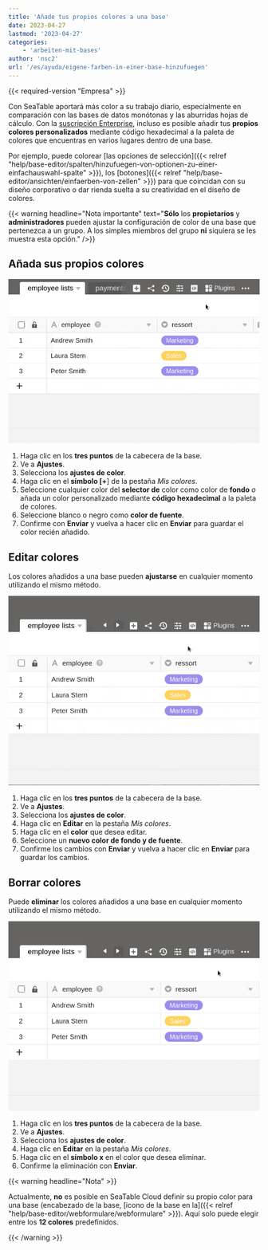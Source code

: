 ```yaml
---
title: 'Añade tus propios colores a una base'
date: 2023-04-27
lastmod: '2023-04-27'
categories:
    - 'arbeiten-mit-bases'
author: 'nsc2'
url: '/es/ayuda/eigene-farben-in-einer-base-hinzufuegen'
---
```


{{< required-version "Empresa" >}}

Con SeaTable aportará más color a su trabajo diario, especialmente en comparación con las bases de datos monótonas y las aburridas hojas de cálculo. Con la [suscripción Enterprise](https://seatable.io/es/preise/), incluso es posible añadir tus **propios colores personalizados** mediante código hexadecimal a la paleta de colores que encuentras en varios lugares dentro de una base.

Por ejemplo, puede colorear [las opciones de selección]({{< relref "help/base-editor/spalten/hinzufuegen-von-optionen-zu-einer-einfachauswahl-spalte" >}}), los [botones]({{< relref "help/base-editor/ansichten/einfaerben-von-zellen" >}}) para que coincidan con su diseño corporativo o dar rienda suelta a su creatividad en el diseño de colores.

{{< warning  headline="Nota importante"  text="**Sólo** los **propietarios** y **administradores** pueden ajustar la configuración de color de una base que pertenezca a un grupo. A los simples miembros del grupo **ni** siquiera se les muestra esta opción." />}}

## Añada sus propios colores

![Añade tu propio color a la base](images/add-a-individual-colour-to-your-base.gif)

1. Haga clic en los **tres puntos** de la cabecera de la base.
2. Ve a **Ajustes**.
3. Selecciona los **ajustes de color**.
4. Haga clic en el **símbolo \[+**\] de la pestaña _Mis colores_.
5. Seleccione cualquier color del **selector de** color como color de **fondo** _o_ añada un color personalizado mediante **código hexadecimal** a la paleta de colores.
6. Seleccione blanco o negro como **color de fuente**.
7. Confirme con **Enviar** y vuelva a hacer clic en **Enviar** para guardar el color recién añadido.

## Editar colores

Los colores añadidos a una base pueden **ajustarse** en cualquier momento utilizando el mismo método.

![Edición de un color personalizado añadido a su base](images/edit-individual-colours-added-to-your-base.gif)

1. Haga clic en los **tres puntos** de la cabecera de la base.
2. Ve a **Ajustes**.
3. Selecciona los **ajustes de color**.
4. Haga clic en **Editar** en la pestaña _Mis colores_.
5. Haga clic en el **color** que desea editar.
6. Seleccione un **nuevo color de fondo y de fuente**.
7. Confirme los cambios con **Enviar** y vuelva a hacer clic en **Enviar** para guardar los cambios.

## Borrar colores

Puede **eliminar** los colores añadidos a una base en cualquier momento utilizando el mismo método.

![Borrar un color individual añadido a su base](images/delete-individual-colours-added-to-your-base.gif)

1. Haga clic en los **tres puntos** de la cabecera de la base.
2. Ve a **Ajustes**.
3. Selecciona los **ajustes de color**.
4. Haga clic en **Editar** en la pestaña _Mis colores_.
5. Haga clic en el **símbolo x** en el color que desea eliminar.
6. Confirme la eliminación con **Enviar**.

{{< warning  headline="Nota" >}}

Actualmente, **no** es posible en SeaTable Cloud definir su propio color para una base (encabezado de la base, [icono de la base en la]({{< relref "help/base-editor/webformulare/webformulare" >}}). Aquí solo puede elegir entre los **12 colores** predefinidos.

{{< /warning >}}

